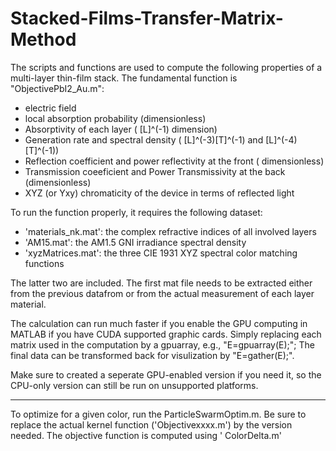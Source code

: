 # Stacked-Films-Transfer-Matrix-Method




The scripts and functions are used to compute the following properties of a multi-layer thin-film stack. The fundamental function is "ObjectivePbI2_Au.m":
- electric field
- local absorption probability (dimensionless)
- Absorptivity of each layer ( [L]^(-1) dimension)
- Generation rate and spectral density ( [L]^(-3)[T]^(-1) and [L]^(-4)[T]^(-1))
- Reflection coefficient and power reflectivity at the front ( dimensionless)
- Transmission coeeficient and Power Transmissivity at the back (dimensionless)
- XYZ (or Yxy) chromaticity of the device in terms of reflected light

To run the function properly, it requires the following dataset:
- 'materials_nk.mat': the complex refractive indices of all involved layers
- 'AM15.mat': the AM1.5 GNI irradiance spectral density
- 'xyzMatrices.mat': the three CIE 1931 XYZ spectral color matching functions

The latter two are included. The first mat file needs to be extracted either from the previous datafrom or from the actual measurement of each layer material.

The calculation can run much faster if you enable the GPU computing in MATLAB if you have CUDA supported graphic cards. Simply replacing each matrix used in the computation by a gpuarray, e.g., "E=gpuarray(E);"; The final data can be transformed back for visulization by "E=gather(E);".

Make sure to created a seperate GPU-enabled version if you need it, so the CPU-only version can still be run on unsupported platforms.

-----------------------------------------------

To optimize for a given color, run the ParticleSwarmOptim.m. Be sure to replace the actual kernel function ('Objectivexxxx.m') by the version needed. The objective function is computed using ' ColorDelta.m'


